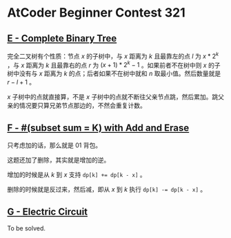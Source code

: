 # AtCoder Beginner Contest 321

## [E - Complete Binary Tree](https://atcoder.jp/contests/abc321/tasks/abc321_e)

完全二叉树有个性质：节点 $x$ 的子树中，与 $x$ 距离为 $k$ 且最靠左的点 $l$ 为 $x * 2^k$ ，与 $x$ 距离为 $k$ 且最靠右的点 $r$ 为 $(x + 1) * 2^k - 1$ 。如果前者不在树中则 $x$ 的子树中没有与 $x$ 距离为 $k$ 的点；后者如果不在树中就和 $n$ 取最小值。然后数量就是 $r - l + 1$ 。

$x$ 子树中的点就直接算，不是 $x$ 子树中的点就不断往父亲节点跳，然后累加。跳父亲的情况要只算兄弟节点那边的，不然会重复计数。

## [F - #(subset sum = K) with Add and Erase](https://atcoder.jp/contests/abc321/tasks/abc321_f)

只考虑加的话，那么就是 01 背包。

这题还加了删除，其实就是增加的逆。

增加的时候是从 $k$ 到 $x$ 支持 `dp[k] += dp[k - x]` 。

删除的时候就是反过来，然后减，即从 $x$ 到 $k$ 执行 `dp[k] -= dp[k - x]` 。

## [G - Electric Circuit](https://atcoder.jp/contests/abc321/tasks/abc321_g)

To be solved.
